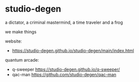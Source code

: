 # studio-degen
a dictator, a criminal mastermind, a time traveler and a frog

we make things

website:
- https://studio-degen.github.io/studio-degen/main/index.html

quantum arcade:
- q-sweeper https://studio-degen.github.io/q-sweeper/
- qac-man https://github.com/studio-degen/qac-man

